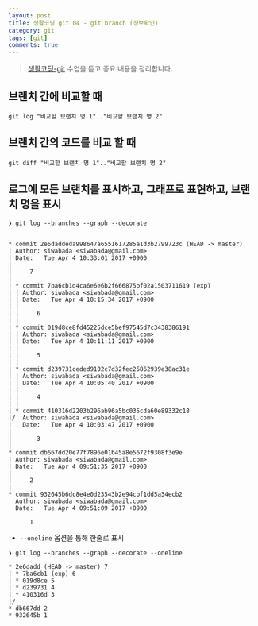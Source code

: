 ```yaml
---
layout: post
title: 생활코딩 git 04 - git branch (정보확인)
category: git
tags: [git]
comments: true
---
```

> [생활코딩-git](https://opentutorials.org/module/2676) 수업을 듣고 중요 내용을 정리합니다.   

## 브랜치 간에 비교할 때

```shell
git log "비교할 브랜치 명 1".."비교할 브랜치 명 2"
```

## 브랜치 간의 코드를 비교 할 때

```shell
git diff "비교할 브랜치 명 1".."비교할 브랜치 명 2"
```

## 로그에 모든 브랜치를 표시하고, 그래프로 표현하고, 브랜치 명을 표시

```shell
❯ git log --branches --graph --decorate


* commit 2e6daddeda998647a6551617285a1d3b2799723c (HEAD -> master)
| Author: siwabada <siwabada@gmail.com>
| Date:   Tue Apr 4 10:33:01 2017 +0900
|
|     7
|
| * commit 7ba6cb1d4ca6e6e6b2f666875bf02a1503711619 (exp)
| | Author: siwabada <siwabada@gmail.com>
| | Date:   Tue Apr 4 10:15:34 2017 +0900
| |
| |     6
| |
| * commit 019d8ce8fd45225dce5bef97545d7c3438386191
| | Author: siwabada <siwabada@gmail.com>
| | Date:   Tue Apr 4 10:11:11 2017 +0900
| |
| |     5
| |
| * commit d239731ceded9102c7d32fec25862939e38ac31e
| | Author: siwabada <siwabada@gmail.com>
| | Date:   Tue Apr 4 10:05:40 2017 +0900
| |
| |     4
| |
| * commit 410316d2203b296ab96a5bc035cda60e89332c18
|/  Author: siwabada <siwabada@gmail.com>
|   Date:   Tue Apr 4 10:03:47 2017 +0900
|
|       3
|
* commit db667dd20e77f7896e01b45a8e5672f9308f3e9e
| Author: siwabada <siwabada@gmail.com>
| Date:   Tue Apr 4 09:51:35 2017 +0900
|
|     2
|
* commit 932645b6dc8e4e0d23543b2e94cbf1dd5a34ecb2
  Author: siwabada <siwabada@gmail.com>
  Date:   Tue Apr 4 09:51:09 2017 +0900

      1
```

- `--oneline` 옵션을 통해 한줄로 표시

```shell
❯ git log --branches --graph --decorate --oneline

* 2e6dadd (HEAD -> master) 7
| * 7ba6cb1 (exp) 6
| * 019d8ce 5
| * d239731 4
| * 410316d 3
|/
* db667dd 2
* 932645b 1
```
